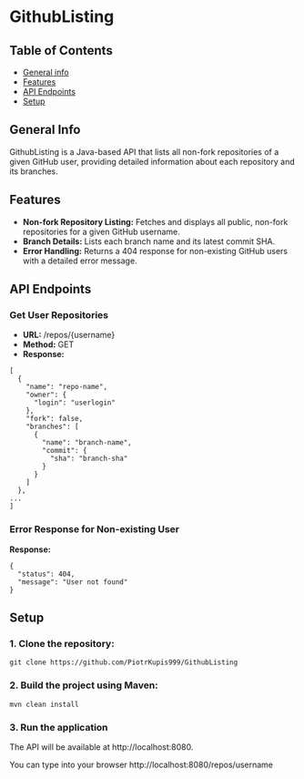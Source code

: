 # GithubListing

## Table of Contents
* [General info](#general-info)
* [Features](#features)
* [API Endpoints](#api-endpoints)
* [Setup](#setup)


## General Info
GithubListing is a Java-based API that lists all non-fork repositories of a given GitHub user, providing detailed information about each repository and its branches.

## Features
* **Non-fork Repository Listing:** Fetches and displays all public, non-fork repositories for a given GitHub username.
* **Branch Details:** Lists each branch name and its latest commit SHA.
* **Error Handling:** Returns a 404 response for non-existing GitHub users with a detailed error message.

## API Endpoints
### Get User Repositories
* **URL:** /repos/{username}
* **Method:** GET
* **Response:**
```
[
  {
    "name": "repo-name",
    "owner": {
      "login": "userlogin"
    },
    "fork": false,
    "branches": [
      {
        "name": "branch-name",
        "commit": {
          "sha": "branch-sha"
        }
      }
    ]
  },
...
]
```

### Error Response for Non-existing User
**Response:**
```
{
  "status": 404,
  "message": "User not found"
}
```

## Setup

### 1. Clone the repository:
```
git clone https://github.com/PiotrKupis999/GithubListing
```

### 2. Build the project using Maven:
```
mvn clean install
```

### 3. Run the application

The API will be available at http://localhost:8080.

You can type into your browser http://localhost:8080/repos/username
